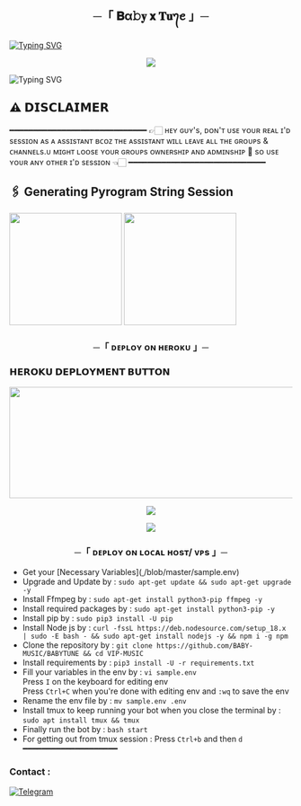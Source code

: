<h2 align="center">
    ─「 𝐁α𝚋𝐲 𝘅 𝐓𝐮᭢ꫀ 」─

</h2>

[![Typing SVG](https://readme-typing-svg.herokuapp.com/?lines=ㅤ+𝚆𝙴𝙻𝙲𝙾𝙼𝙴+𝚃𝙾+𝙱𝙰𝙱𝚈+𝙼𝚄𝚂𝙸𝙲+𝚁𝙴𝙿𝙾+;ㅤ+𝚃𝙷𝙸𝚂+𝙸𝚂+𝙰+𝙰𝙳𝚅𝙰𝙽𝙲𝙴+𝙼𝚄𝚂𝙸𝙲+𝙱𝙾𝚃;𝙿𝙾𝚆𝙴𝚁𝙴𝙳+𝙱𝚈+☞+𝗨𝗧𝗧𝗔𝗠_𝗥𝗔𝗧𝗛𝗢𝗥𝗘)](https://github.com/BABY-MUSIC/BABYTUNE)



<p align="center">
  <img src="https://telegra.ph/file/5e5e310029b4f7248c670.jpg">
</p>



![Typing SVG](https://readme-typing-svg.herokuapp.com/?lines=𝗙𝗢𝗥𝗞+𝗧𝗛𝗜𝗦+𝗥𝗘𝗣𝗢+𝗕𝗘𝗙𝗢𝗥𝗘+𝗗𝗘𝗣𝗟𝗢𝗬)

## ⚠️ 𝗗𝗜𝗦𝗖𝗟𝗔𝗜𝗠𝗘𝗥
━━━━━━━━━━━━━━━━━━━━━━━━━━━━━
👉🏻 ʜᴇʏ ɢᴜʏ's, ᴅᴏɴ'ᴛ ᴜsᴇ ʏᴏᴜʀ ʀᴇᴀʟ ɪ'ᴅ sᴇssɪᴏɴ ᴀs ᴀ ᴀssɪsᴛᴀɴᴛ ʙᴄᴏᴢ ᴛʜᴇ ᴀssɪsᴛᴀɴᴛ ᴡɪʟʟ ʟᴇᴀᴠᴇ ᴀʟʟ ᴛʜᴇ ɢʀᴏᴜᴘs & ᴄʜᴀɴɴᴇʟs.ᴜ  ᴍɪɢʜᴛ ʟᴏᴏsᴇ ʏᴏᴜʀ ɢʀᴏᴜᴘs ᴏᴡɴᴇʀsʜɪᴘ ᴀɴᴅ ᴀᴅᴍɪɴsʜɪᴘ 🥺 sᴏ ᴜsᴇ ʏᴏᴜʀ ᴀɴʏ ᴏᴛʜᴇʀ ɪ'ᴅ sᴇssɪᴏɴ 👈🏻
━━━━━━━━━━━━━━━━━━━━━━━━━━━━━


## 🖇 Generating Pyrogram String Session

<p>
<a href="https://t.me/StringSesssionGeneratorRobot-Gen"><img src="https://img.shields.io/badge/TG%20String%20Gen%20Bot-blueviolet?style=for-the-badge&logo=appveyor" width="200""/></a>
<a href="https://t.me/Dax_music9_bot-Gen"><img src="https://img.shields.io/badge/BABY%20MUSIC%20Bot-blueviolet?style=for-the-badge&logo=appveyor" width="200""/></a>


<h3 align="center">
    ─「 ᴅᴇᴩʟᴏʏ ᴏɴ ʜᴇʀᴏᴋᴜ 」─

<h3> 𝗛𝗘𝗥𝗢𝗞𝗨 𝗗𝗘𝗣𝗟𝗢𝗬𝗠𝗘𝗡𝗧 𝗕𝗨𝗧𝗧𝗢𝗡 </h3>
</h3>


<p align="center"><a href="https://dashboard.heroku.com/new?template=https://github.com/BABY-MUSIC/BABYTUNE"> <img src="https://graph.org/file/7758e15f135e166b8637d.jpg" width="520" height="198.45"/></a></p>



<p align="center">
<a href="https://telegram.me/UTTAM470"><img src="https://img.shields.io/badge/-☆𝐃𝐌 𝐓𝐎 𝗨𝗧𝗧𝗔𝗠%20☆-blue.svg?style=for-the-badge&logo=Telegram"></a>
</p>
<p align="center">
<a href="https://telegram.me/BADE_LOG1"><img src="https://img.shields.io/badge/-☆𝐃𝐌 𝐓𝐎 𝗕𝗔𝗕𝗬%20☆-blue.svg?style=for-the-badge&logo=Telegram"></a>
</p>
<h3 align="center">
    ─「 ᴅᴇᴩʟᴏʏ ᴏɴ ʟᴏᴄᴀʟ ʜᴏsᴛ/ ᴠᴘs 」─
</h3>

- Get your [Necessary Variables]([ ](https://github.com/BABY-MUSIC/BABYTUNE)/blob/master/sample.env)
- Upgrade and Update by :
`sudo apt-get update && sudo apt-get upgrade -y`
- Install Ffmpeg by :
`sudo apt-get install python3-pip ffmpeg -y`
- Install required packages by :
`sudo apt-get install python3-pip -y`
- Install pip by :
`sudo pip3 install -U pip`
- Install Node js by :
`curl -fssL https://deb.nodesource.com/setup_18.x | sudo -E bash - && sudo apt-get install nodejs -y && npm i -g npm`
- Clone the repository by :
`git clone https://github.com/BABY-MUSIC/BABYTUNE && cd VIP-MUSIC`
- Install requirements by :
`pip3 install -U -r requirements.txt`
- Fill your variables in the env by :
`vi sample.env`<br>
Press `I` on the keyboard for editing env<br>
Press `Ctrl+C` when you're done with editing env and `:wq` to save the env<br>
- Rename the env file by :
`mv sample.env .env`
- Install tmux to keep running your bot when you close the terminal by :
`sudo apt install tmux && tmux`
- Finally run the bot by :
`bash start`
- For getting out from tmux session : Press `Ctrl+b` and then `d`<br>
━━━━━━━━━━━━━━━━━━━━
### Contact :
<a href="https://t.me/UTTAM470"><img title="Telegram" src="https://img.shields.io/badge/Telegram-%23000000.svg?&style=for-the-badge&logo=telegram&logoColor=61DAFB"></a>
